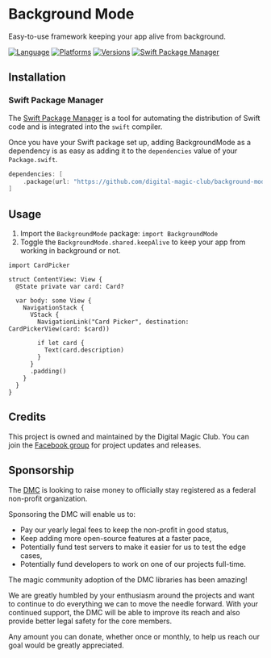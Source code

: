 # Background Mode

Easy-to-use framework keeping your app alive from background.

[![Language](https://img.shields.io/badge/Language-SwiftUI-purple?style=flat-square)](https://img.shields.io/badge/Language-SwiftUI-purple?style=flat-square)
[![Platforms](https://img.shields.io/badge/Platforms-iOS-yellowgreen?style=flat-square)](https://img.shields.io/badge/Platforms-iOS-yellowgreen?style=flat-square)
[![Versions](https://img.shields.io/badge/Versions-14.0-blue?style=flat-square)](https://img.shields.io/badge/Versions-14.0-blue?style=flat-square)
[![Swift Package Manager](https://img.shields.io/badge/Swift_Package_Manager-compatible-orange?style=flat-square)](https://img.shields.io/badge/Swift_Package_Manager-compatible-orange?style=flat-square)

## Installation

### Swift Package Manager

The [Swift Package Manager](https://swift.org/package-manager/) is a tool for automating the distribution of Swift code and is integrated into the `swift` compiler.

Once you have your Swift package set up, adding BackgroundMode as a dependency is as easy as adding it to the `dependencies` value of your `Package.swift`.

```swift
dependencies: [
    .package(url: "https://github.com/digital-magic-club/background-mode.git", .upToNextMajor(from: "1.0.0"))
]
```

## Usage

1. Import the `BackgroundMode` package: `import BackgroundMode`
1. Toggle the `BackgroundMode.shared.keepAlive` to keep your app from working in background or not.

```
import CardPicker

struct ContentView: View {
  @State private var card: Card?

  var body: some View {
    NavigationStack {
      VStack {
        NavigationLink("Card Picker", destination: CardPickerView(card: $card))

        if let card {
          Text(card.description)
        }
      }
      .padding()
    }
  }
}
```

## Credits

This project is owned and maintained by the Digital Magic Club. You can join the [Facebook group](https://www.facebook.com/groups/digitalmagicclub) for project updates and releases.

## Sponsorship

The [DMC](https://github.com/orgs/digital-magic-club/people) is looking to raise money to officially stay registered as a federal non-profit organization.

Sponsoring the DMC will enable us to:
- Pay our yearly legal fees to keep the non-profit in good status,
- Keep adding more open-source features at a faster pace,
- Potentially fund test servers to make it easier for us to test the edge cases,
- Potentially fund developers to work on one of our projects full-time.

The magic community adoption of the DMC libraries has been amazing!

We are greatly humbled by your enthusiasm around the projects and want to continue to do everything we can to move the needle forward. With your continued support, the DMC will be able to improve its reach and also provide better legal safety for the core members.

Any amount you can donate, whether once or monthly, to help us reach our goal would be greatly appreciated.
